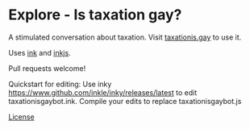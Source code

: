 # Explore - Is taxation gay?
A stimulated conversation about taxation.
Visit [taxationis.gay](https://taxationis.gay) to use it.

Uses [ink](https://github.com/inkle/ink) and [inkjs](https://github.com/y-lohse/inkjs).

Pull requests welcome!

Quickstart for editing: Use inky https://www.github.com/inkle/inky/releases/latest to edit taxationisgaybot.ink. Compile your edits to replace taxationisgaybot.js

[License](https://github.com/bitbutter/ExploreIsTaxationgay/blob/master/LICENSE.txt)
